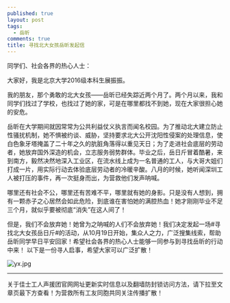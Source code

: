 ```yaml
---
published: true
layout: post
tags:
  - 岳昕
comments: true
title: 寻找北大女孩岳昕发起信
---
```

同学们、社会各界的热心人士：

大家好，我是北京大学2016级本科生展振振。

我的朋友，那个勇敢的北大女孩——岳昕已经失踪近两个月了。两个月以来，我和同学们找过了学校，也找过了她的家，可是在哪里都找不到她，现在大家很担心她的安危。

岳昕在大学期间就因常常为公共利益仗义执言而闻名校园。为了推动北大建立防止性骚扰机制，她不惧被约谈、威胁，坚持要求北大公开沈阳性侵案的处理信息，使白色象牙塔掩盖了二十年之久的肮脏角落得以重见天日；为了走进社会底层的劳动者，她放弃国外深造的机会，立志服务弱势群体。毕业之后，岳日斤冒着酷暑，来到南方，毅然决然地深入工业区，在流水线上成为一名普通的工人，与大哥大姐们打成一片，用实际行动去体验底层劳动者的冷暖辛酸。八月的时候，她听闻深圳工人被打压的事件，再一次挺身而出，为营救他们发声呐喊。

哪里还有社会不公，哪里还有苦难不平，哪里就有她的身影。只是没有人想到，拥有一颗赤子之心居然会如此危险，到底谁在害怕她的满腔热血！她才刚刚毕业不足三个月，就似乎要被彻底“消失”在这人间了！ 

但是，我们不会放弃她！她曾为之呐喊的人们不会放弃她！我们决定发起一场#寻找北大女孩岳日斤#的活动，从10月19日开始，集众人之力，广泛搜集线索，帮助岳昕同学早日平安回家！希望社会各界的热心人士能够一同参与到寻找岳昕的行动中来！
以下是一份寻人启事，希望大家可以广泛扩散！


<img src="https://i.loli.net/2018/10/19/5bc9e632c504a.jpg" alt="yx.jpg" title="yx.jpg" />


---
关于佳士工人声援团官网网址更新实时信息以及翻墙防封锁访问方法，请下拉至文章页最下方查看！为营救所有工友同胞共同关注传播扩散！
